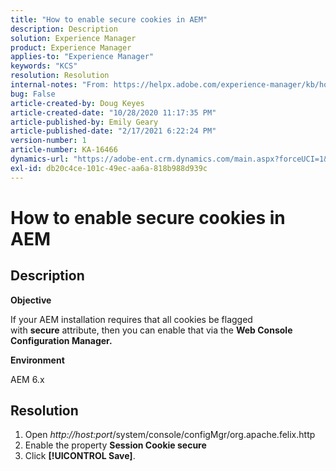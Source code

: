 ```yaml
---
title: "How to enable secure cookies in AEM"
description: Description
solution: Experience Manager
product: Experience Manager
applies-to: "Experience Manager"
keywords: "KCS"
resolution: Resolution
internal-notes: "From: https://helpx.adobe.com/experience-manager/kb/how-to-enable-secure-cookies-in-AEM.html"
bug: False
article-created-by: Doug Keyes
article-created-date: "10/28/2020 11:17:35 PM"
article-published-by: Emily Geary
article-published-date: "2/17/2021 6:22:24 PM"
version-number: 1
article-number: KA-16466
dynamics-url: "https://adobe-ent.crm.dynamics.com/main.aspx?forceUCI=1&pagetype=entityrecord&etn=knowledgearticle&id=6396cebe-7319-eb11-a813-000d3a5937f3"
exl-id: db20c4ce-101c-49ec-aa6a-818b988d939c
---
```

# How to enable secure cookies in AEM

## Description


<b>Objective</b>

If your AEM installation requires that all cookies be flagged with <b>secure</b> attribute, then you can enable that via the <b>Web Console Configuration Manager.</b>

<b>Environment</b>

AEM 6.x


## Resolution


1. Open *http://host:port*/system/console/configMgr/org.apache.felix.http
2. Enable the property <b>Session Cookie secure</b>
3. Click <b>[!UICONTROL Save]</b>.
